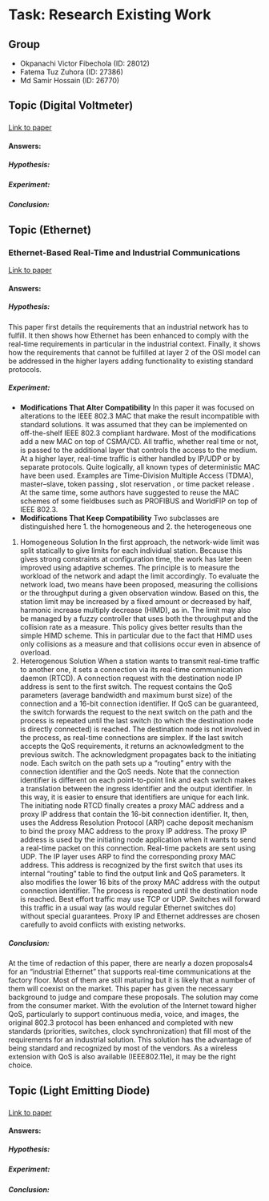 # Task: Research Existing Work
## Group
- Okpanachi Victor Fibechola (ID: 28012)
- Fatema Tuz Zuhora (ID: 27386)
- Md Samir Hossain (ID: 26770)
## Topic (Digital Voltmeter)
### 
[Link to paper]()
#### Answers:
##### Hypothesis:
##### Experiment:
##### Conclusion:

## Topic (Ethernet)
### Ethernet-Based Real-Time and Industrial Communications
[Link to paper](https://ieeexplore.ieee.org/abstract/document/1435741)
#### Answers:
##### Hypothesis:
This paper first details the requirements that an industrial network has to fulfill. It then shows how Ethernet has been enhanced to comply with the real-time requirements in particular in the industrial context. Finally, it shows how the requirements that cannot be fulfilled at layer 2 of the OSI model can be addressed in the higher layers adding functionality to existing standard protocols.
##### Experiment:
- **Modifications That Alter Compatibility**
In this paper it was focused on alterations to the IEEE 802.3 MAC that make the result incompatible with standard solutions. It was assumed that they can be implemented on off-the-shelf IEEE 802.3 compliant hardware.
Most of the modifications add a new MAC on top of CSMA/CD. All traffic, whether real time or not, is passed to the additional layer that controls the access to the medium. At a higher layer, real-time traffic is either handled by IP/UDP or by separate protocols.
Quite logically, all known types of deterministic MAC have been used. Examples are Time-Division Multiple Access (TDMA), master–slave, token passing , slot reservation , or time packet release . At the same time, some authors have suggested to reuse the MAC schemes of some fieldbuses such as PROFIBUS and WorldFIP on top of IEEE 802.3.
- **Modifications That Keep Compatibility**
Two subclasses are distinguished here 1. the homogeneous and 2. the heterogeneous one
1. Homogeneous Solution
In the first approach, the network-wide limit was split statically to give limits for each individual station. Because this gives strong constraints at configuration time, the work has later been improved using adaptive schemes. The principle is to measure the workload of the network and adapt the limit accordingly. To evaluate the network load, two means have been proposed, measuring the collisions or the throughput during a given observation window. Based on this, the station limit may be increased by a fixed amount or decreased by half, harmonic increase multiply decrease (HIMD), as in. The limit may also be managed by a fuzzy controller that uses both the throughput and the collision rate as a measure. This policy gives better results than the simple HIMD scheme. This in particular due to the fact that HIMD uses only collisions as a measure and that collisions occur even in absence of overload.
2. Heterogenous Solution
When a station wants to transmit real-time traffic to another one, it sets a connection via its real-time communication daemon (RTCD). A connection request with the destination node IP address is sent to the first switch. The request contains the QoS parameters (average bandwidth and maximum burst size) of the connection and a 16-bit connection identifier. If QoS can be guaranteed, the switch forwards the request to the next switch on the path and the process is repeated until the last switch (to which the destination node is directly connected) is reached. The destination node is not involved in the process, as real-time connections are simplex. If the last switch accepts the QoS requirements, it returns an acknowledgment to the previous switch. The acknowledgment propagates back to the initiating node. Each switch on the path sets up a “routing” entry with the connection identifier and the QoS needs. Note that the connection identifier is different on each point-to-point link and each switch makes a translation between the ingress identifier and the output identifier. In this way, it is easier to ensure that identifiers are unique for each link. The initiating node RTCD finally creates a proxy MAC address and a proxy IP address that contain the 16-bit connection identifier. It, then, uses the Address Resolution Protocol (ARP) cache deposit mechanism to bind the proxy MAC address to the proxy IP address.
The proxy IP address is used by the initiating node application when it wants to send a real-time packet on this connection. Real-time packets are sent using UDP. The IP layer uses ARP to find the corresponding proxy MAC address. This address is recognized by the first switch that uses its internal “routing” table to find the output link and QoS parameters. It also modifies the lower 16 bits of the proxy MAC address with the output connection identifier. The process is repeated until the destination node is reached.
Best effort traffic may use TCP or UDP. Switches will forward this traffic in a usual way (as would regular Ethernet switches do) without special guarantees. Proxy IP and Ethernet addresses are chosen carefully to avoid conflicts with existing networks.

##### Conclusion:
At the time of redaction of this paper, there are nearly a dozen proposals4 for an “industrial Ethernet” that supports real-time communications at the factory floor. Most of them are still maturing but it is likely that a number of them will coexist on the market. This paper has given the necessary background to judge and compare these proposals. The solution may come from the consumer market. With the evolution of the Internet toward higher QoS, particularly to support continuous media, voice, and images, the original 802.3 protocol has been enhanced and completed with new standards (priorities, switches, clock synchronization) that fill most of the requirements for an industrial solution. This solution has the advantage of being standard and recognized by most of the vendors. As a wireless extension with QoS is also available (IEEE802.11e), it may be the right choice.

## Topic (Light Emitting Diode)
### 
[Link to paper]()
#### Answers:
##### Hypothesis:
##### Experiment:
##### Conclusion:
